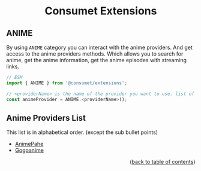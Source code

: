 <h1 align="center">Consumet Extensions</h1>

<h2>ANIME</h2>

By using `ANIME` category you can interact with the anime providers. And get access to the anime providers methods. Which allows you to search for anime, get the anime information, get the anime episodes with streaming links.

```ts
// ESM
import { ANIME } from '@consumet/extensions';

// <providerName> is the name of the provider you want to use. list of the proivders is below.
const animeProvider = ANIME.<providerName>();
```

## Anime Providers List
This list is in alphabetical order. (except the sub bullet points)

- [AnimePahe](../providers/animepahe.md)
- [Gogoanime](../providers/gogoanime.md)

<p align="end">(<a href="https://github.com/consumet/extensions/blob/master/docs">back to table of contents</a>)</p>